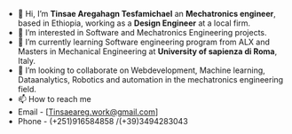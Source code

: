 - 👋 Hi, I’m **Tinsae Aregahagn Tesfamichael** an **Mechatronics engineer**, based in Ethiopia, working as a **Design Engineer** at a local firm.
- 👀 I’m interested in Software and Mechatronics Engineering projects.
- 🌱 I’m currently learning Software engineering program from ALX and Masters in Mechanical Engineering at **University of sapienza di Roma**, Italy.
- 💞️ I’m looking to collaborate on Webdevelopment, Machine learning, Dataanalytics, Robotics and automation in the mechatronics engineering field.
- 📫 How to reach me 
- Email - [Tinsaeareg.work@gmail.com]
- Phone - (+251)916584858 /(+39)3494283043

<!---
Tinsuag/Tinsuag is a ✨ special ✨ repository because its `README.md` (this file) appears on your GitHub profile.
You can click the Preview link to take a look at your changes.
--->
